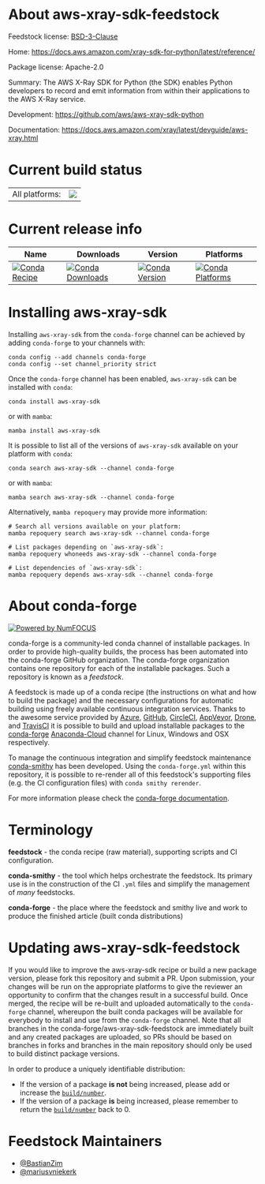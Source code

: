About aws-xray-sdk-feedstock
============================

Feedstock license: [BSD-3-Clause](https://github.com/conda-forge/aws-xray-sdk-feedstock/blob/main/LICENSE.txt)

Home: https://docs.aws.amazon.com/xray-sdk-for-python/latest/reference/

Package license: Apache-2.0

Summary: The AWS X-Ray SDK for Python (the SDK) enables Python developers to record and emit information from within their applications to the AWS X-Ray service.

Development: https://github.com/aws/aws-xray-sdk-python

Documentation: https://docs.aws.amazon.com/xray/latest/devguide/aws-xray.html

Current build status
====================


<table><tr><td>All platforms:</td>
    <td>
      <a href="https://dev.azure.com/conda-forge/feedstock-builds/_build/latest?definitionId=2759&branchName=main">
        <img src="https://dev.azure.com/conda-forge/feedstock-builds/_apis/build/status/aws-xray-sdk-feedstock?branchName=main">
      </a>
    </td>
  </tr>
</table>

Current release info
====================

| Name | Downloads | Version | Platforms |
| --- | --- | --- | --- |
| [![Conda Recipe](https://img.shields.io/badge/recipe-aws--xray--sdk-green.svg)](https://anaconda.org/conda-forge/aws-xray-sdk) | [![Conda Downloads](https://img.shields.io/conda/dn/conda-forge/aws-xray-sdk.svg)](https://anaconda.org/conda-forge/aws-xray-sdk) | [![Conda Version](https://img.shields.io/conda/vn/conda-forge/aws-xray-sdk.svg)](https://anaconda.org/conda-forge/aws-xray-sdk) | [![Conda Platforms](https://img.shields.io/conda/pn/conda-forge/aws-xray-sdk.svg)](https://anaconda.org/conda-forge/aws-xray-sdk) |

Installing aws-xray-sdk
=======================

Installing `aws-xray-sdk` from the `conda-forge` channel can be achieved by adding `conda-forge` to your channels with:

```
conda config --add channels conda-forge
conda config --set channel_priority strict
```

Once the `conda-forge` channel has been enabled, `aws-xray-sdk` can be installed with `conda`:

```
conda install aws-xray-sdk
```

or with `mamba`:

```
mamba install aws-xray-sdk
```

It is possible to list all of the versions of `aws-xray-sdk` available on your platform with `conda`:

```
conda search aws-xray-sdk --channel conda-forge
```

or with `mamba`:

```
mamba search aws-xray-sdk --channel conda-forge
```

Alternatively, `mamba repoquery` may provide more information:

```
# Search all versions available on your platform:
mamba repoquery search aws-xray-sdk --channel conda-forge

# List packages depending on `aws-xray-sdk`:
mamba repoquery whoneeds aws-xray-sdk --channel conda-forge

# List dependencies of `aws-xray-sdk`:
mamba repoquery depends aws-xray-sdk --channel conda-forge
```


About conda-forge
=================

[![Powered by
NumFOCUS](https://img.shields.io/badge/powered%20by-NumFOCUS-orange.svg?style=flat&colorA=E1523D&colorB=007D8A)](https://numfocus.org)

conda-forge is a community-led conda channel of installable packages.
In order to provide high-quality builds, the process has been automated into the
conda-forge GitHub organization. The conda-forge organization contains one repository
for each of the installable packages. Such a repository is known as a *feedstock*.

A feedstock is made up of a conda recipe (the instructions on what and how to build
the package) and the necessary configurations for automatic building using freely
available continuous integration services. Thanks to the awesome service provided by
[Azure](https://azure.microsoft.com/en-us/services/devops/), [GitHub](https://github.com/),
[CircleCI](https://circleci.com/), [AppVeyor](https://www.appveyor.com/),
[Drone](https://cloud.drone.io/welcome), and [TravisCI](https://travis-ci.com/)
it is possible to build and upload installable packages to the
[conda-forge](https://anaconda.org/conda-forge) [Anaconda-Cloud](https://anaconda.org/)
channel for Linux, Windows and OSX respectively.

To manage the continuous integration and simplify feedstock maintenance
[conda-smithy](https://github.com/conda-forge/conda-smithy) has been developed.
Using the ``conda-forge.yml`` within this repository, it is possible to re-render all of
this feedstock's supporting files (e.g. the CI configuration files) with ``conda smithy rerender``.

For more information please check the [conda-forge documentation](https://conda-forge.org/docs/).

Terminology
===========

**feedstock** - the conda recipe (raw material), supporting scripts and CI configuration.

**conda-smithy** - the tool which helps orchestrate the feedstock.
                   Its primary use is in the construction of the CI ``.yml`` files
                   and simplify the management of *many* feedstocks.

**conda-forge** - the place where the feedstock and smithy live and work to
                  produce the finished article (built conda distributions)


Updating aws-xray-sdk-feedstock
===============================

If you would like to improve the aws-xray-sdk recipe or build a new
package version, please fork this repository and submit a PR. Upon submission,
your changes will be run on the appropriate platforms to give the reviewer an
opportunity to confirm that the changes result in a successful build. Once
merged, the recipe will be re-built and uploaded automatically to the
`conda-forge` channel, whereupon the built conda packages will be available for
everybody to install and use from the `conda-forge` channel.
Note that all branches in the conda-forge/aws-xray-sdk-feedstock are
immediately built and any created packages are uploaded, so PRs should be based
on branches in forks and branches in the main repository should only be used to
build distinct package versions.

In order to produce a uniquely identifiable distribution:
 * If the version of a package **is not** being increased, please add or increase
   the [``build/number``](https://docs.conda.io/projects/conda-build/en/latest/resources/define-metadata.html#build-number-and-string).
 * If the version of a package **is** being increased, please remember to return
   the [``build/number``](https://docs.conda.io/projects/conda-build/en/latest/resources/define-metadata.html#build-number-and-string)
   back to 0.

Feedstock Maintainers
=====================

* [@BastianZim](https://github.com/BastianZim/)
* [@mariusvniekerk](https://github.com/mariusvniekerk/)

